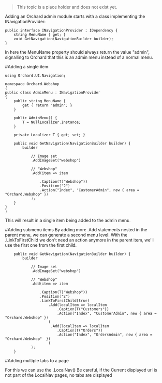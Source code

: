 > This topic is a place holder and does not exist yet.

Adding an Orchard admin module starts with a class implementing the INavigationProvider:
    
    public interface INavigationProvider : IDependency {
        string MenuName { get; }
        void GetNavigation(NavigationBuilder builder);
    }

In here the MenuName property should always return the value "admin", signalling to Orchard that this is an admin menu instead of a normal menu.

#Adding a single item

    using Orchard.UI.Navigation;
 
    namespace Orchard.Webshop 
    {
    public class AdminMenu : INavigationProvider
    {
        public string MenuName {
            get { return "admin"; }
        }
        
        public AdminMenu() {
            T = NullLocalizer.Instance;
        }
   
        private Localizer T { get; set; }

        public void GetNavigation(NavigationBuilder builder) {
            builder
                
                // Image set
                .AddImageSet("webshop")
 
                // "Webshop"
                .Add(item => item
 
                    .Caption(T("Webshop"))
                    .Position("2")
                    .Action("Index", "CustomerAdmin", new { area = "Orchard.Webshop" })       
                );
        }
    }
    }

This will result in a single item being added to the admin menu.

#Adding submenu items
By adding more .Add statements nested in the parent menu, we can generate a second menu level. With the .LinkToFirstChild we don't need an action anymore in the parent item, we'll use the first one from the first child.

        public void GetNavigation(NavigationBuilder builder) {
            builder
                
                // Image set
                .AddImageSet("webshop")
 
                // "Webshop"
                .Add(item => item
 
                    .Caption(T("Webshop"))
                    .Position("2")
                    .LinkToFirstChild(true)
                        .Add(localItem => localItem
                            .Caption(T("Customers"))
                            .Action("Index", "CustomerAdmin", new { area = "Orchard.Webshop" })
                        )
                         .Add(localItem => localItem
                            .Caption(T("Orders"))
                            .Action("Index", "OrdersAdmin", new { area = "Orchard.Webshop"  })
                        )
                );
        }

#Adding multiple tabs to a page

For this we can use the .LocalNav()
Be careful, if the Current displayed url is not part of the LocalNav pages, no tabs are displayed